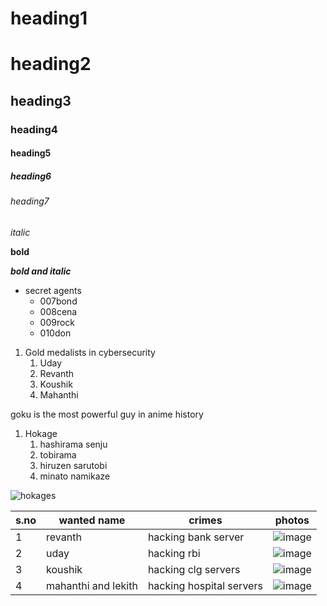# heading1  
# heading2
## heading3
### heading4
#### heading5
##### heading6
###### heading7
*italic* 

 **bold** 
      
 ***bold and italic***
 
* secret agents
  * 007bond
  * 008cena
  * 009rock
  * 010don

1. Gold medalists in cybersecurity
    1. Uday
    2. Revanth
    3. Koushik
    4. Mahanthi

goku is the most powerful guy in anime history


1. Hokage
    1. hashirama senju
    2. tobirama
    3. hiruzen sarutobi
    4. minato namikaze
    
![hokages](https://hdwallsbox.com/wallpapers/m/10/hashirama-senju-tobirama-sarutobi-hiruzen-edo-tensei-m9951.jpg)

s.no|wanted name|crimes|photos
----|-----------|------|------
1|revanth|hacking bank server|![image](https://user-images.githubusercontent.com/95603892/144799444-ad8132f8-a3e2-4b10-824f-ecbddd2f7ba4.png)
2|uday|hacking rbi|![image](https://user-images.githubusercontent.com/95603892/144801431-93f60601-263e-4267-89fe-a6b4fae19669.png)
3|koushik|hacking clg servers|![image](https://user-images.githubusercontent.com/95603892/144974175-22837558-24b0-4cb2-bb6d-71c7837d465c.png)
4|mahanthi and lekith|hacking hospital servers|![image](https://user-images.githubusercontent.com/95603892/144800828-ef1f3d5a-518b-48d5-9108-17231123e3c4.png)





